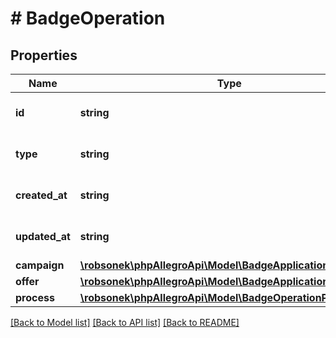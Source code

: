 # # BadgeOperation

## Properties

Name | Type | Description | Notes
------------ | ------------- | ------------- | -------------
**id** | **string** | Badge operation ID. |
**type** | **string** | Badge operation type. |
**created_at** | **string** | Provided in [ISO 8601 format](https://en.wikipedia.org/wiki/ISO_8601). |
**updated_at** | **string** | Provided in [ISO 8601 format](https://en.wikipedia.org/wiki/ISO_8601). |
**campaign** | [**\robsonek\phpAllegroApi\Model\BadgeApplicationCampaign**](BadgeApplicationCampaign.md) |  |
**offer** | [**\robsonek\phpAllegroApi\Model\BadgeApplicationOffer**](BadgeApplicationOffer.md) |  |
**process** | [**\robsonek\phpAllegroApi\Model\BadgeOperationProcess**](BadgeOperationProcess.md) |  |

[[Back to Model list]](../../README.md#models) [[Back to API list]](../../README.md#endpoints) [[Back to README]](../../README.md)
